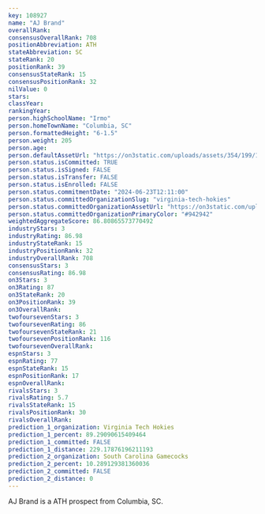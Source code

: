 ```yaml
---
key: 108927
name: "AJ Brand"
overallRank: 
consensusOverallRank: 708
positionAbbreviation: ATH
stateAbbreviation: SC
stateRank: 20
positionRank: 39
consensusStateRank: 15
consensusPositionRank: 32
nilValue: 0
stars: 
classYear: 
rankingYear: 
person.highSchoolName: "Irmo"
person.homeTownName: "Columbia, SC"
person.formattedHeight: "6-1.5"
person.weight: 205
person.age: 
person.defaultAssetUrl: "https://on3static.com/uploads/assets/354/199/199354.png"
person.status.isCommitted: TRUE
person.status.isSigned: FALSE
person.status.isTransfer: FALSE
person.status.isEnrolled: FALSE
person.status.commitmentDate: "2024-06-23T12:11:00"
person.status.committedOrganizationSlug: "virginia-tech-hokies"
person.status.committedOrganizationAssetUrl: "https://on3static.com/uploads/assets/334/150/150334.svg"
person.status.committedOrganizationPrimaryColor: "#942942"
weightedAggregateScore: 86.80865573770492
industryStars: 3
industryRating: 86.98
industryStateRank: 15
industryPositionRank: 32
industryOverallRank: 708
consensusStars: 3
consensusRating: 86.98
on3Stars: 3
on3Rating: 87
on3StateRank: 20
on3PositionRank: 39
on3OverallRank: 
twofoursevenStars: 3
twofoursevenRating: 86
twofoursevenStateRank: 21
twofoursevenPositionRank: 116
twofoursevenOverallRank: 
espnStars: 3
espnRating: 77
espnStateRank: 15
espnPositionRank: 17
espnOverallRank: 
rivalsStars: 3
rivalsRating: 5.7
rivalsStateRank: 15
rivalsPositionRank: 30
rivalsOverallRank: 
prediction_1_organization: Virginia Tech Hokies
prediction_1_percent: 89.29090615409464
prediction_1_committed: FALSE
prediction_1_distance: 229.17876196211193
prediction_2_organization: South Carolina Gamecocks
prediction_2_percent: 10.289129381360036
prediction_2_committed: FALSE
prediction_2_distance: 0
---
```

AJ Brand is a ATH prospect from Columbia, SC.